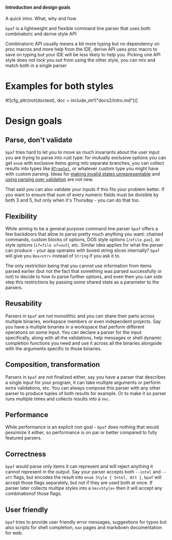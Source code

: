 #### Introduction and design goals
A quick intro. What, why and how

`bpaf` is a lightweight and flexible command line parser that uses both combinatoric and derive
style API

Combinatoric API usually means a bit more typing but no dependency on proc macros and more help
from the IDE, derive API uses proc macro to save on typing but your IDE will be less likely to
help you. Picking one API style does not lock you out from using the other style, you can mix
and match both in a single parser

# Examples for both styles

#![cfg_attr(not(doctest), doc = include_str!("docs2/intro.md"))]

# Design goals

## Parse, don't validate

`bpaf` tries hard to let you to move as much invariants about the user input you are
trying to parse into rust type: for mutually exclusive options you can get `enum` with
exclusive items going into separate branches, you can collect results into types like
[`BTreeSet`](std::collections::BTreeSet), or whatever custom type you might have with
custom parsing. Ideas for
[making invalid states unrepresentable](https://geeklaunch.io/blog/make-invalid-states-unrepresentable/)
and [using parsing over validation](https://lexi-lambda.github.io/blog/2019/11/05/parse-don-t-validate/)
are not new.

That said you can also validate your inputs if this fits your problem better. If you want to
ensure that sum of every numeric fields must be divisible by both 3 and 5, but only when it's
Thursday - you can do that too.

## Flexibility

While aiming to be a general purpose command line parser `bpaf` offers a few backdoors that
allow to parse pretty much anything you want: chained commands, custom blocks of options, DOS
style options (`/ofile.pas`), `dd` style options (`if=file of=out`), etc. Similar idea applies
for what the parser can produce - your app operates with boxed string slices internally? `bpaf`
will give you `Box<str>` instead of `String` if you ask it to.

The only restriction being that you cannot use information from items parsed earlier (but not
the fact that something was parsed successfully or not) to decide to how to parse further
options, and even then you can side step this restrictions by passing some shared state as a
parameter to the parsers.

## Reusability

Parsers in `bpaf` are not monolithic and you can share their parts across multiple binaries,
workspace members or even independent projects. Say you have a multiple binaries in a workspace
that perform different operations on some input. You can declare a parser for the input
specifically, along with all the validations, help messages or shell dynamic completion
functions you need and use it across all the binaries alongside with the arguments specific to
those binaries.

## Composition, transformation

Parsers in `bpaf` are not finalized either, say you have a parser that describes a single input
for your program, it can take multiple arguments or perform extra validations, etc. You can
always compose this parser with any other parser to produce tuples of both results for example.
Or to make it so parser runs multiple times and collects results into a `Vec`.

## Performance

While performance is an explicit non goal - `bpaf` does nothing that would pessimize it either,
so performance is on par or better compared to fully featured parsers.

## Correctness

`bpaf` would parse only items it can represent and will reject anything it cannot represent
in the output. Say your parser accepts both `--intel` and `--att` flags, but encodes the result
into `enum Style { Intel, Att }`, `bpaf` will accept those flags separately, but not if they
are used both at once. If parser later collects multipe styles into a `Vec<Style>` then it
will accept any combinationof those flags.

## User friendly

`bpaf` tries to provide user friendly error messages, suggestions for typos but also scripts
for shell completion, `man` pages and markdown documentation for web.
